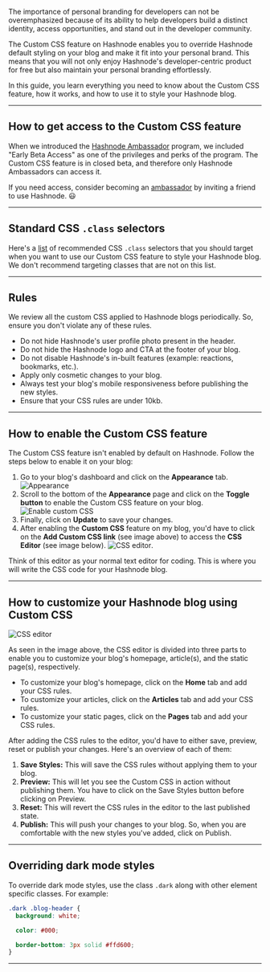 The importance of personal branding for developers can not be overemphasized because of its ability to help developers build a distinct identity, access opportunities, and stand out in the developer community.

The Custom CSS feature on Hashnode enables you to override Hashnode default styling on your blog and make it fit into your personal brand. This means that you will not only enjoy Hashnode's developer-centric product for free but also maintain your personal branding effortlessly.

In this guide, you learn everything you need to know about the Custom CSS feature, how it works, and how to use it to style your Hashnode blog.

---

## How to get access to the Custom CSS feature

When we introduced the [Hashnode Ambassador](https://hashnode.com/ambassador) program, we included "Early Beta Access" as one of the privileges and perks of the program. The Custom CSS feature is in closed beta, and therefore only Hashnode Ambassadors can access it.

If you need access, consider becoming an [ambassador](https://hashnode.com/ambassador) by inviting a friend to use Hashnode. 😃

---

## Standard CSS `.class` selectors

Here's a [list](/docs/standard-classes) of recommended CSS `.class` selectors that you should target when you want to use our Custom CSS feature to style your Hashnode blog. We don't recommend targeting classes that are not on this list.

---

## Rules

We review all the custom CSS applied to Hashnode blogs periodically. So, ensure you don't violate any of these rules.

- Do not hide Hashnode's user profile photo present in the header.
- Do not hide the Hashnode logo and CTA at the footer of your blog.
- Do not disable Hashnode's in-built features (example: reactions, bookmarks, etc.).
- Apply only cosmetic changes to your blog.
- Always test your blog's mobile responsiveness before publishing the new styles.
- Ensure that your CSS rules are under 10kb.

---

## How to enable the Custom CSS feature

The Custom CSS feature isn't enabled by default on Hashnode. Follow the steps below to enable it on your blog:

1.  Go to your blog's dashboard and click on the **Appearance** tab. ![Appearance](https://cdn.hashnode.com/res/hashnode/image/upload/v1623762104118/Fzl_8M2Qu.png)
2.  Scroll to the bottom of the **Appearance** page and click on the **Toggle button** to enable the Custom CSS feature on your blog. ![Enable custom CSS](https://cdn.hashnode.com/res/hashnode/image/upload/v1623762246048/0GfZ6uV1w.png)
3.  Finally, click on **Update** to save your changes.
4.  After enabling the **Custom CSS** feature on my blog, you'd have to click on the **Add Custom CSS link** (see image above) to access the **CSS Editor** (see image below). ![CSS editor](https://cdn.hashnode.com/res/hashnode/image/upload/v1623764834657/u688ngSLD.png).

Think of this editor as your normal text editor for coding. This is where you will write the CSS code for your Hashnode blog.

---

## How to customize your Hashnode blog using Custom CSS

![CSS editor](https://cdn.hashnode.com/res/hashnode/image/upload/v1623764834657/u688ngSLD.png)

As seen in the image above, the CSS editor is divided into three parts to enable you to customize your blog's homepage, article(s), and the static page(s), respectively.

- To customize your blog's homepage, click on the **Home** tab and add your CSS rules.
- To customize your articles, click on the **Articles** tab and add your CSS rules.
- To customize your static pages, click on the **Pages** tab and add your CSS rules.

After adding the CSS rules to the editor, you'd have to either save, preview, reset or publish your changes. Here's an overview of each of them:

1.  **Save Styles:** This will save the CSS rules without applying them to your blog.
2.  **Preview:** This will let you see the Custom CSS in action without publishing them. You have to click on the Save Styles button before clicking on Preview.
3.  **Reset:** This will revert the CSS rules in the editor to the last published state.
4.  **Publish:** This will push your changes to your blog. So, when you are comfortable with the new styles you've added, click on Publish.

---

## Overriding dark mode styles

To override dark mode styles, use the class `.dark` along with other element specific classes. For example:

```css
.dark .blog-header {
  background: white;

  color: #000;

  border-bottom: 3px solid #ffd600;
}
```

---
